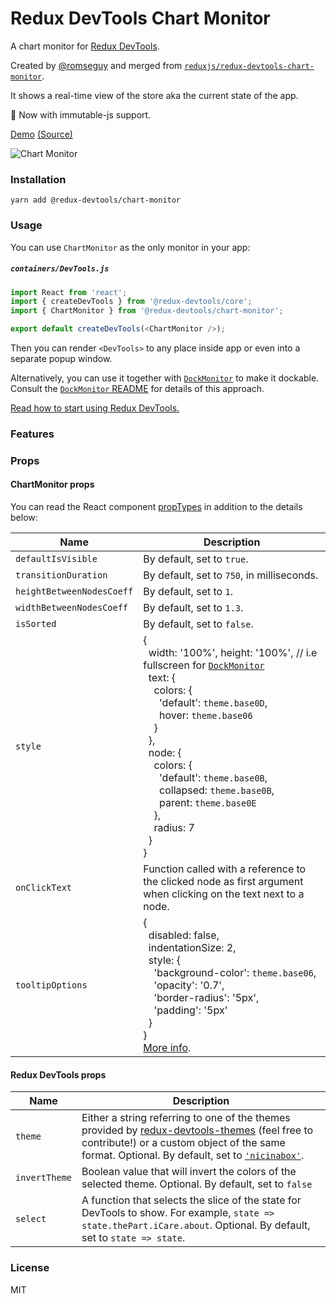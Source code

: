 # Redux DevTools Chart Monitor

A chart monitor for [Redux DevTools](https://github.com/gaearon/redux-devtools).

Created by [@romseguy](https://github.com/romseguy) and merged from [`reduxjs/redux-devtools-chart-monitor`](https://github.com/reduxjs/redux-devtools-chart-monitor).

It shows a real-time view of the store aka the current state of the app.

:rocket: Now with immutable-js support.

[Demo](http://romseguy.github.io/redux-store-visualizer/) [(Source)](https://github.com/romseguy/redux-store-visualizer)

![Chart Monitor](https://camo.githubusercontent.com/19aebaeba929e97f97225115c49dc994299cb76e/687474703a2f2f692e696d6775722e636f6d2f4d53677655366c2e676966)

### Installation

```
yarn add @redux-devtools/chart-monitor
```

### Usage

You can use `ChartMonitor` as the only monitor in your app:

##### `containers/DevTools.js`

```js
import React from 'react';
import { createDevTools } from '@redux-devtools/core';
import { ChartMonitor } from '@redux-devtools/chart-monitor';

export default createDevTools(<ChartMonitor />);
```

Then you can render `<DevTools>` to any place inside app or even into a separate popup window.

Alternatively, you can use it together with [`DockMonitor`](https://github.com/reduxjs/redux-devtools/tree/master/packages/redux-devtools-dock-monitor) to make it dockable.  
Consult the [`DockMonitor` README](https://github.com/reduxjs/redux-devtools/tree/master/packages/redux-devtools-dock-monitor) for details of this approach.

[Read how to start using Redux DevTools.](https://github.com/reduxjs/redux-devtools)

### Features

### Props

#### ChartMonitor props

You can read the React component [propTypes](https://github.com/reduxjs/redux-devtools/blob/master/packages/redux-devtools-chart-monitor/src/Chart.js#L11) in addition to the details below:

| Name                      | Description                                                                                                                                                                                                                                                                                                                                                                                                                                                                                                                                                                                                                                                                                                                                                                        |
| ------------------------- | ---------------------------------------------------------------------------------------------------------------------------------------------------------------------------------------------------------------------------------------------------------------------------------------------------------------------------------------------------------------------------------------------------------------------------------------------------------------------------------------------------------------------------------------------------------------------------------------------------------------------------------------------------------------------------------------------------------------------------------------------------------------------------------- |
| `defaultIsVisible`        | By default, set to `true`.                                                                                                                                                                                                                                                                                                                                                                                                                                                                                                                                                                                                                                                                                                                                                         |
| `transitionDuration`      | By default, set to `750`, in milliseconds.                                                                                                                                                                                                                                                                                                                                                                                                                                                                                                                                                                                                                                                                                                                                         |
| `heightBetweenNodesCoeff` | By default, set to `1`.                                                                                                                                                                                                                                                                                                                                                                                                                                                                                                                                                                                                                                                                                                                                                            |
| `widthBetweenNodesCoeff`  | By default, set to `1.3`.                                                                                                                                                                                                                                                                                                                                                                                                                                                                                                                                                                                                                                                                                                                                                          |
| `isSorted`                | By default, set to `false`.                                                                                                                                                                                                                                                                                                                                                                                                                                                                                                                                                                                                                                                                                                                                                        |
| `style`                   | {<br>&nbsp;&nbsp;width: '100%', height: '100%', // i.e fullscreen for [`DockMonitor`](https://github.com/reduxjs/redux-devtools/tree/master/packages/redux-devtools-dock-monitor)<br>&nbsp;&nbsp;text: {<br>&nbsp;&nbsp;&nbsp;&nbsp;colors: {<br>&nbsp;&nbsp;&nbsp;&nbsp;&nbsp;&nbsp;'default': `theme.base0D`,<br>&nbsp;&nbsp;&nbsp;&nbsp;&nbsp;&nbsp;hover: `theme.base06`<br>&nbsp;&nbsp;&nbsp;&nbsp;}<br>&nbsp;&nbsp;},<br>&nbsp;&nbsp;node: {<br>&nbsp;&nbsp;&nbsp;&nbsp;colors: {<br>&nbsp;&nbsp;&nbsp;&nbsp;&nbsp;&nbsp;'default': `theme.base0B`,<br>&nbsp;&nbsp;&nbsp;&nbsp;&nbsp;&nbsp;collapsed: `theme.base0B`,<br>&nbsp;&nbsp;&nbsp;&nbsp;&nbsp;&nbsp;parent: `theme.base0E`<br>&nbsp;&nbsp;&nbsp;&nbsp;},<br>&nbsp;&nbsp;&nbsp;&nbsp;radius: 7<br>&nbsp;&nbsp;}<br>} |
| `onClickText`             | Function called with a reference to the clicked node as first argument when clicking on the text next to a node.                                                                                                                                                                                                                                                                                                                                                                                                                                                                                                                                                                                                                                                                   |
| `tooltipOptions`          | {<br>&nbsp;&nbsp;disabled: false,<br>&nbsp;&nbsp;indentationSize: 2,<br>&nbsp;&nbsp;style: {<br>&nbsp;&nbsp;&nbsp;&nbsp;'background-color': `theme.base06`,<br>&nbsp;&nbsp;&nbsp;&nbsp;'opacity': '0.7',<br>&nbsp;&nbsp;&nbsp;&nbsp;'border-radius': '5px',<br>&nbsp;&nbsp;&nbsp;&nbsp;'padding': '5px'<br>&nbsp;&nbsp;}<br>}<br>[More info](https://github.com/reduxjs/redux-devtools/tree/master/packages/d3tooltip#api).                                                                                                                                                                                                                                                                                                                                                        |

#### Redux DevTools props

| Name          | Description                                                                                                                                                                                                                                                                                                                         |
| ------------- | ----------------------------------------------------------------------------------------------------------------------------------------------------------------------------------------------------------------------------------------------------------------------------------------------------------------------------------- |
| `theme`       | Either a string referring to one of the themes provided by [redux-devtools-themes](https://github.com/gaearon/redux-devtools-themes) (feel free to contribute!) or a custom object of the same format. Optional. By default, set to [`'nicinabox'`](https://github.com/gaearon/redux-devtools-themes/blob/master/src/nicinabox.js). |
| `invertTheme` | Boolean value that will invert the colors of the selected theme. Optional. By default, set to `false`                                                                                                                                                                                                                               |
| `select`      | A function that selects the slice of the state for DevTools to show. For example, `state => state.thePart.iCare.about`. Optional. By default, set to `state => state`.                                                                                                                                                              |

### License

MIT
